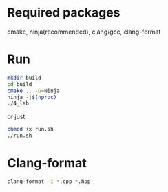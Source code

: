# Required packages

cmake, ninja(recommended), clang/gcc, clang-format

# Run

```sh
mkdir build
cd build
cmake .. -G=Ninja
ninja -j$(nproc)
./4_lab
```

or just

```sh
chmod +x run.sh
./run.sh
```

# Clang-format

```sh
clang-format -i *.cpp *.hpp
```